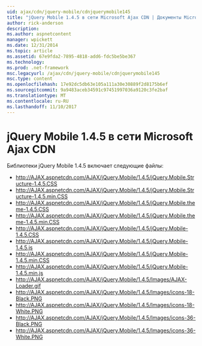 ```yaml
---
uid: ajax/cdn/jquery-mobile/cdnjquerymobile145
title: "jQuery Mobile 1.4.5 в сети Microsoft Ajax CDN | Документы Microsoft"
author: rick-anderson
description: 
ms.author: aspnetcontent
manager: wpickett
ms.date: 12/31/2014
ms.topic: article
ms.assetid: 67e9fda2-7895-4818-add6-fdc5be5be367
ms.technology: 
ms.prod: .net-framework
msc.legacyurl: /ajax/cdn/jquery-mobile/cdnjquerymobile145
msc.type: content
ms.openlocfilehash: 17e92dc5db63e105a111a30e30889f2d8175b6ef
ms.sourcegitcommit: 9a9483aceb34591c97451997036a9120c3fe2baf
ms.translationtype: MT
ms.contentlocale: ru-RU
ms.lasthandoff: 11/10/2017
---
```

<a name="jquery-mobile-145-on-the-microsoft-ajax-cdn"></a>jQuery Mobile 1.4.5 в сети Microsoft Ajax CDN
====================
Библиотеки jQuery Mobile 1.4.5 включает следующие файлы:

- http://AJAX.aspnetcdn.com/AJAX/jQuery.Mobile/1.4.5/jQuery.Mobile.Structure-1.4.5.CSS
- http://AJAX.aspnetcdn.com/AJAX/jQuery.Mobile/1.4.5/jQuery.Mobile.Structure-1.4.5.min.CSS
- http://AJAX.aspnetcdn.com/AJAX/jQuery.Mobile/1.4.5/jQuery.Mobile.theme-1.4.5.CSS
- http://AJAX.aspnetcdn.com/AJAX/jQuery.Mobile/1.4.5/jQuery.Mobile.theme-1.4.5.min.CSS
- http://AJAX.aspnetcdn.com/AJAX/jQuery.Mobile/1.4.5/jQuery.Mobile-1.4.5.CSS
- http://AJAX.aspnetcdn.com/AJAX/jQuery.Mobile/1.4.5/jQuery.Mobile-1.4.5.js
- http://AJAX.aspnetcdn.com/AJAX/jQuery.Mobile/1.4.5/jQuery.Mobile-1.4.5.min.CSS
- http://AJAX.aspnetcdn.com/AJAX/jQuery.Mobile/1.4.5/jQuery.Mobile-1.4.5.min.js
- http://AJAX.aspnetcdn.com/AJAX/jQuery.Mobile/1.4.5/Images/AJAX-Loader.gif
- http://AJAX.aspnetcdn.com/AJAX/jQuery.Mobile/1.4.5/Images/icons-18-Black.PNG
- http://AJAX.aspnetcdn.com/AJAX/jQuery.Mobile/1.4.5/Images/icons-18-White.PNG
- http://AJAX.aspnetcdn.com/AJAX/jQuery.Mobile/1.4.5/Images/icons-36-Black.PNG
- http://AJAX.aspnetcdn.com/AJAX/jQuery.Mobile/1.4.5/Images/icons-36-White.PNG
